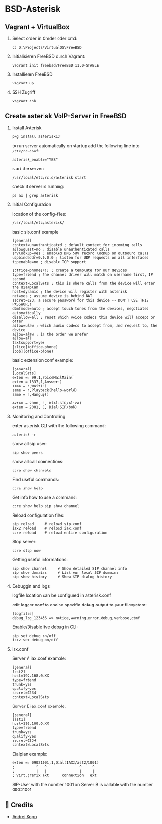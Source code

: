 # BSD-Asterisk
## Vagrant + VirtualBox

1. Select order in Cmder oder cmd:
   ```
   cd D:\Projects\VirtualOS\FreeBSD
   ```

2. Initialisieren FreeBSD durch Vagrant:
   ```
   vagrant init freebsd/FreeBSD-11.0-STABLE
   ```

3. Installieren FreeBSD
   ```
   vagrant up
   ```

4. SSH Zugriff
   ```
   vagrant ssh
   ```
   
## Create asterisk VoIP-Server in FreeBSD

1. Install Asterisk

   ```
   pkg install asterisk13
   ```

   to run server automatically on startup add the following line into ```/etc/rc.conf```:<br>
   ```
   asterisk_enable="YES"
   ```

   start the server:

   ```
   /usr/local/etc/rc.d/asterisk start
   ```

   check if server is running:

   ```
   ps ax | grep asterisk
   ```

3. Initial Configuration

   location of the config-files:

   ```
   /usr/local/etc/asterisk/
   ```

   basic sip.conf example:

   ```
   [general]
   context=unauthenticated ; default context for incoming calls
   allowguest=no ; disable unauthenticated calls
   srvlookup=yes ; enabled DNS SRV record lookup on outbound calls
   udpbindaddr=0.0.0.0 ; listen for UDP requests on all interfaces
   tcpenable=no ; disable TCP support
   
   [office-phone](!) ; create a template for our devices
   type=friend ; the channel driver will match on username first, IP second
   context=LocalSets ; this is where calls from the device will enter the dialplan
   host=dynamic ; the device will register with asterisk
   nat=yes ; assume device is behind NAT
   secret=123; a secure password for this device -- DON'T USE THIS PASSWORD!
   dtmfmode=auto ; accept touch-tones from the devices, negotiated automatically
   disallow=all ; reset which voice codecs this device will accept or offer
   allow=ulaw ; which audio codecs to accept from, and request to, the device
   allow=alaw ; in the order we prefer
   allow=all
   textsupport=yes
   [alice](office-phone)
   [bob](office-phone) 
   ```

   basic extension.conf example:

   ```
   [general]
   [LocalSets]
   exten => 99,1,VoiceMailMain()
   exten = 1337,1,Answer()
   same = n,Wait(1)
   same = n,Playback(hello-world)
   same = n,Hangup()
   
   exten = 2000, 1, Dial(SIP/alice)
   exten = 2001, 1, Dial(SIP/bob)
   ```

5. Monitoring and Controlling

   enter asterisk CLI with the following command:

   ```
   asterisk -r
   ```

   show all sip user:

   ```
   sip show peers
   ```

   show all call connections:

   ```
   core show channels
   ```

   Find useful commands:

   ```
   core show help
   ```

   Get info how to use a command:

   ```
   core show help sip show channel
   ```

	Reload configuration files:
	
	```
	sip reload     # reload sip.conf 
	iax2 reload    # reload iax.conf 
	core reload    # reload entire configuration
	```
	
	Stop server:
	
	```
	core stop now
	```
	
	Getting useful informations:
	
	```
	sip show channel     # Show detailed SIP channel info
	sip show domains     # List our local SIP domains
	sip show history     # Show SIP dialog history
	```

6. Debuggin and logs

   logfile location can be configured in asterisk.conf

   edit logger.conf to enalbe specific debug output to your filesystem:

   ```
   [logfiles]
   debug_log_123456 => notice,warning,error,debug,verbose,dtmf
   ```
   Enable/Disable live debug in CLI:
   ```
   sip set debug on/off
   iax2 set debug on/off
   ```

8. iax.conf

   Server A iax.conf example:
   ```
   [general]
   [ast2]
   host=192.168.0.XX
   type=friend
   trunk=yes
   qualify=yes
   secret=1234
   context=LocalSets
   ```
   Server B iax.conf example:
   ```
   [general]
   [ast1]
   host=192.168.0.XX
   type=friend
   trunk=yes
   qualify=yes
   secret=1234
   context=LocalSets
   ```
   Dialplan example:
   ```
   exten => 09021001,1,Dial(IAX2/ast2/1001)
   ;          ^   ^               ^     ^
   ;          |   |               |     |
   ; virt.prefix ext      connection   ext
   ```
   SIP-User with the number 1001 on Server B is callable with the number 09021001

## 🎉 Credits

- [Andrej Kopp](https://github.com/sequelone)

